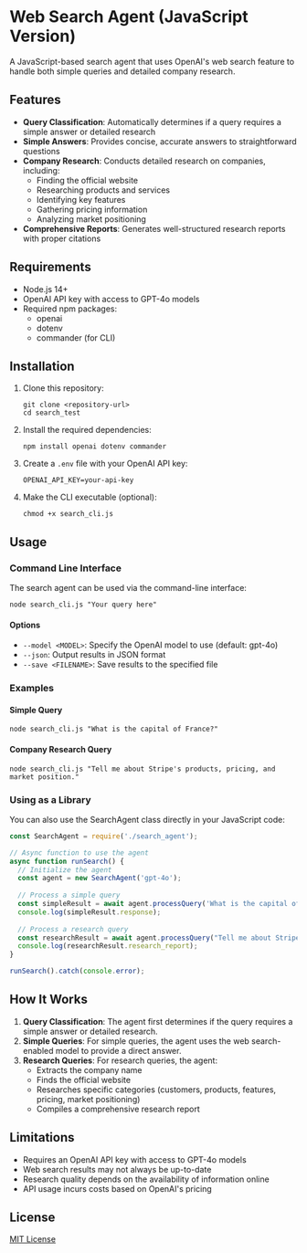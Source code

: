 # Web Search Agent (JavaScript Version)

A JavaScript-based search agent that uses OpenAI's web search feature to handle both simple queries and detailed company research.

## Features

- **Query Classification**: Automatically determines if a query requires a simple answer or detailed research
- **Simple Answers**: Provides concise, accurate answers to straightforward questions
- **Company Research**: Conducts detailed research on companies, including:
  - Finding the official website
  - Researching products and services
  - Identifying key features
  - Gathering pricing information
  - Analyzing market positioning
- **Comprehensive Reports**: Generates well-structured research reports with proper citations

## Requirements

- Node.js 14+
- OpenAI API key with access to GPT-4o models
- Required npm packages:
  - openai
  - dotenv
  - commander (for CLI)

## Installation

1. Clone this repository:
   ```
   git clone <repository-url>
   cd search_test
   ```

2. Install the required dependencies:
   ```
   npm install openai dotenv commander
   ```

3. Create a `.env` file with your OpenAI API key:
   ```
   OPENAI_API_KEY=your-api-key
   ```

4. Make the CLI executable (optional):
   ```
   chmod +x search_cli.js
   ```

## Usage

### Command Line Interface

The search agent can be used via the command-line interface:

```
node search_cli.js "Your query here"
```

#### Options

- `--model <MODEL>`: Specify the OpenAI model to use (default: gpt-4o)
- `--json`: Output results in JSON format
- `--save <FILENAME>`: Save results to the specified file

### Examples

#### Simple Query

```
node search_cli.js "What is the capital of France?"
```

#### Company Research Query

```
node search_cli.js "Tell me about Stripe's products, pricing, and market position."
```

### Using as a Library

You can also use the SearchAgent class directly in your JavaScript code:

```javascript
const SearchAgent = require('./search_agent');

// Async function to use the agent
async function runSearch() {
  // Initialize the agent
  const agent = new SearchAgent('gpt-4o');
  
  // Process a simple query
  const simpleResult = await agent.processQuery('What is the capital of France?');
  console.log(simpleResult.response);
  
  // Process a research query
  const researchResult = await agent.processQuery("Tell me about Stripe's products, pricing, and market position.");
  console.log(researchResult.research_report);
}

runSearch().catch(console.error);
```

## How It Works

1. **Query Classification**: The agent first determines if the query requires a simple answer or detailed research.
2. **Simple Queries**: For simple queries, the agent uses the web search-enabled model to provide a direct answer.
3. **Research Queries**: For research queries, the agent:
   - Extracts the company name
   - Finds the official website
   - Researches specific categories (customers, products, features, pricing, market positioning)
   - Compiles a comprehensive research report

## Limitations

- Requires an OpenAI API key with access to GPT-4o models
- Web search results may not always be up-to-date
- Research quality depends on the availability of information online
- API usage incurs costs based on OpenAI's pricing

## License

[MIT License](LICENSE) 